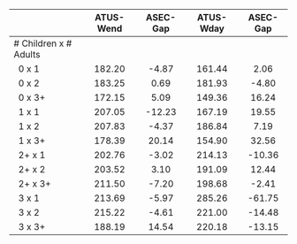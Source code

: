 
|                      |    ATUS-Wend |     ASEC-Gap |    ATUS-Wday |     ASEC-Gap |
| -------------------- | :----------: | :----------: | :----------: | :----------: |
| # Children x # Adults |              |              |              |              |
| &nbsp;&nbsp;0 x 1    |       182.20 |        -4.87 |       161.44 |         2.06 |
| &nbsp;&nbsp;0 x 2    |       183.25 |         0.69 |       181.93 |        -4.80 |
| &nbsp;&nbsp;0 x 3+   |       172.15 |         5.09 |       149.36 |        16.24 |
| &nbsp;&nbsp;1 x 1    |       207.05 |       -12.23 |       167.19 |        19.55 |
| &nbsp;&nbsp;1 x 2    |       207.83 |        -4.37 |       186.84 |         7.19 |
| &nbsp;&nbsp;1 x 3+   |       178.39 |        20.14 |       154.90 |        32.56 |
| &nbsp;&nbsp;2+ x 1   |       202.76 |        -3.02 |       214.13 |       -10.36 |
| &nbsp;&nbsp;2+ x 2   |       203.52 |         3.10 |       191.09 |        12.44 |
| &nbsp;&nbsp;2+ x 3+  |       211.50 |        -7.20 |       198.68 |        -2.41 |
| &nbsp;&nbsp;3 x 1    |       213.69 |        -5.97 |       285.26 |       -61.75 |
| &nbsp;&nbsp;3 x 2    |       215.22 |        -4.61 |       221.00 |       -14.48 |
| &nbsp;&nbsp;3 x 3+   |       188.19 |        14.54 |       220.18 |       -13.15 |

